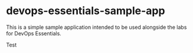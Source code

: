 # devops-essentials-sample-app

This is a simple sample application intended to be used alongside the labs for DevOps Essentials.


Test